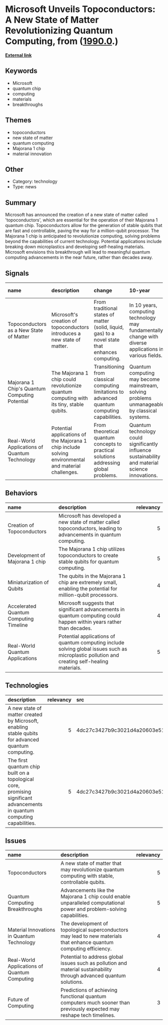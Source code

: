 # __Microsoft Unveils Topoconductors: A New State of Matter Revolutionizing Quantum Computing__, from ([1990.0](https://kghosh.substack.com/p/1990.0).)

__[External link](https://www.newsbytesapp.com/news/science/microsoft-creates-new-state-of-matter-for-quantum-computing/story)__



## Keywords

* Microsoft
* quantum chip
* computing
* materials
* breakthroughs

## Themes

* topoconductors
* new state of matter
* quantum computing
* Majorana 1 chip
* material innovation

## Other

* Category: technology
* Type: news

## Summary

Microsoft has announced the creation of a new state of matter called 'topoconductors', which are essential for the operation of their Majorana 1 quantum chip. Topoconductors allow for the generation of stable qubits that are fast and controllable, paving the way for a million-qubit processor. The Majorana 1 chip is anticipated to revolutionize computing, solving problems beyond the capabilities of current technology. Potential applications include breaking down microplastics and developing self-healing materials. Microsoft envisions this breakthrough will lead to meaningful quantum computing advancements in the near future, rather than decades away.

## Signals

| name                                          | description                                                                                          | change                                                                                           | 10-year                                                                                                 | driving-force                                                                                     |   relevancy |
|:----------------------------------------------|:-----------------------------------------------------------------------------------------------------|:-------------------------------------------------------------------------------------------------|:--------------------------------------------------------------------------------------------------------|:--------------------------------------------------------------------------------------------------|------------:|
| Topoconductors as a New State of Matter       | Microsoft's creation of topoconductors introduces a new state of matter.                             | From traditional states of matter (solid, liquid, gas) to a novel state that enhances computing. | In 10 years, computing technology may fundamentally change with diverse applications in various fields. | The pursuit of advanced computing solutions and innovative materials drives this change.          |           4 |
| Majorana 1 Chip's Quantum Computing Potential | The Majorana 1 chip could revolutionize quantum computing with its tiny, stable qubits.              | Transitioning from classical computing limitations to advanced quantum computing capabilities.   | Quantum computing may become mainstream, solving problems unmanageable by classical systems.            | The need for powerful computing solutions to tackle complex global issues fuels this development. |           5 |
| Real-World Applications of Quantum Technology | Potential applications of the Majorana 1 chip include solving environmental and material challenges. | From theoretical quantum concepts to practical solutions addressing global problems.             | Quantum technology could significantly influence sustainability and material science innovations.       | Urgent global challenges prompt the search for innovative technological solutions.                |           4 |

## Behaviors

| name                                   | description                                                                                                                                   |   relevancy |
|:---------------------------------------|:----------------------------------------------------------------------------------------------------------------------------------------------|------------:|
| Creation of Topoconductors             | Microsoft has developed a new state of matter called topoconductors, leading to advancements in quantum computing.                            |           5 |
| Development of Majorana 1 chip         | The Majorana 1 chip utilizes topoconductors to create stable qubits for quantum computing.                                                    |           5 |
| Miniaturization of Qubits              | The qubits in the Majorana 1 chip are extremely small, enabling the potential for million-qubit processors.                                   |           4 |
| Accelerated Quantum Computing Timeline | Microsoft suggests that significant advancements in quantum computing could happen within years rather than decades.                          |           4 |
| Real-World Quantum Applications        | Potential applications of quantum computing include solving global issues such as microplastic pollution and creating self-healing materials. |           5 |

## Technologies

| description                                                                                                               |   relevancy | src                              |
|:--------------------------------------------------------------------------------------------------------------------------|------------:|:---------------------------------|
| A new state of matter created by Microsoft, enabling stable qubits for advanced quantum computing.                        |           5 | 4dc27c3427b9c3021d4a20603e51e516 |
| The first quantum chip built on a topological core, promising significant advancements in quantum computing capabilities. |           5 | 4dc27c3427b9c3021d4a20603e51e516 |

## Issues

| name                                         | description                                                                                                            |   relevancy |
|:---------------------------------------------|:-----------------------------------------------------------------------------------------------------------------------|------------:|
| Topoconductors                               | A new state of matter that may revolutionize quantum computing with stable, controllable qubits.                       |           5 |
| Quantum Computing Breakthroughs              | Advancements like the Majorana 1 chip could enable unparalleled computational power and problem-solving capabilities.  |           5 |
| Material Innovations in Quantum Technology   | The development of topological superconductors may lead to new materials that enhance quantum computing efficiency.    |           4 |
| Real-World Applications of Quantum Computing | Potential to address global issues such as pollution and material sustainability through advanced quantum solutions.   |           4 |
| Future of Computing                          | Predictions of achieving functional quantum computers much sooner than previously expected may reshape tech timelines. |           3 |